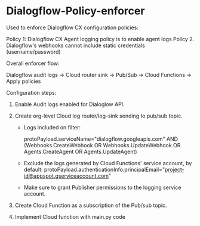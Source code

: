 # Dialogflow-Policy-enforcer
Used to enforce Dialogflow CX configuration policies:

Policy 1: Dialogflow CX Agent logging policy is to enable agent logs
Policy 2. Dialogflow's webhooks cannot include static credentials (username/password)

Overall enforcer flow:

Dialogflow audit logs -> Cloud router sink -> Pub/Sub -> Cloud Functions -> Apply policies

Configuration steps:

1. Enable Audit logs enabled for Dialoglow API.

2. Create org-level Cloud log router/log-sink sending to pub/sub topic.
   * Logs included on filter:

       protoPayload.serviceName="dialogflow.googleapis.com" AND 
       (Webhooks.CreateWebhook OR
       Webhooks.UpdateWebhook OR 
       Agents.CreateAgent OR 
       Agents.UpdateAgent)

   * Exclude the logs generated by Cloud Functions' service account, by default:
       protoPayload.authenticationInfo.principalEmail="project-id@appspot.gserviceaccount.com"

   * Make sure to grant Publisher permissions to the logging service account.

3. Create Cloud Function as a subscription of the Pub/sub topic. 

5. Implement Cloud function with main.py code